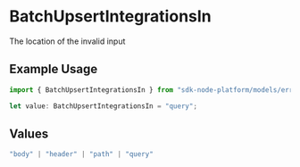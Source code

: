 # BatchUpsertIntegrationsIn

The location of the invalid input

## Example Usage

```typescript
import { BatchUpsertIntegrationsIn } from "sdk-node-platform/models/errors";

let value: BatchUpsertIntegrationsIn = "query";
```

## Values

```typescript
"body" | "header" | "path" | "query"
```